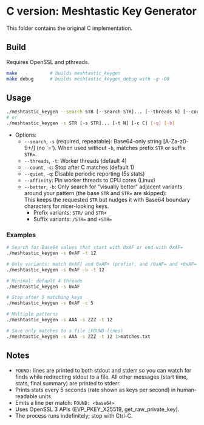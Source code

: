 # C version: Meshtastic Key Generator

This folder contains the original C implementation.

## Build

Requires OpenSSL and pthreads.

```sh
make            # builds meshtastic_keygen
make debug      # builds meshtastic_keygen_debug with -g -O0
```

## Usage

```sh
./meshtastic_keygen --search STR [--search STR]... [--threads N] [--count C] [--affinity] [--quiet] [--better]
# or
./meshtastic_keygen -s STR [-s STR]... [-t N] [-c C] [-q] [-b]
```

- Options:
  - `--search`, `-s` (required, repeatable): Base64-only string [A-Za-z0-9+/] (no '='). When used without `-b`, matches prefix `STR` or suffix `STR=`.
  - `--threads`, `-t`: Worker threads (default 4)
  - `--count`, `-c`: Stop after C matches (default 1)
  - `--quiet`, `-q`: Disable periodic reporting (5s stats)
  - `--affinity`: Pin worker threads to CPU cores (Linux)
  - `--better`, `-b`: Only search for "visually better" adjacent variants around your pattern (the base `STR` and `STR=` are skipped):  
    This keeps the requested `STR` but nudges it with Base64 boundary characters for nicer-looking keys.
    - Prefix variants: `STR/` and `STR+`
    - Suffix variants: `/STR=` and `+STR=`

### Examples

```sh
# Search for Base64 values that start with 0xAF or end with 0xAF=
./meshtastic_keygen -s 0xAF -t 12

# Only variants: match 0xAF/ and 0xAF+ (prefix), and /0xAF= and +0xAF= (suffix)
./meshtastic_keygen -s 0xAF -b -t 12

# Minimal: default 4 threads
./meshtastic_keygen -s 0xAF

# Stop after 5 matching keys
./meshtastic_keygen -s 0xAF -c 5

# Multiple patterns
./meshtastic_keygen -s AAA -s ZZZ -t 12

# Save only matches to a file (FOUND lines)
./meshtastic_keygen -s AAA -s ZZZ -t 12 1>matches.txt
```

## Notes

- `FOUND:` lines are printed to both stdout and stderr so you can watch for finds while redirecting stdout to a file. All other messages (start time, stats, final summary) are printed to stderr.
- Prints stats every 5 seconds (rate shown as keys per second) in human-readable units
- Emits a line per match: `FOUND: <base64>`
- Uses OpenSSL 3 APIs (EVP_PKEY_X25519, get_raw_private_key).
- The process runs indefinitely; stop with Ctrl-C.
